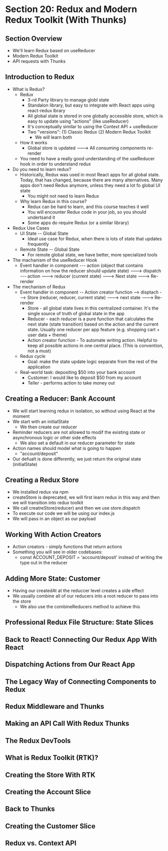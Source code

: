 # Section 20: Redux and Modern Redux Toolkit (With Thunks)

## Section Overview
- We'll learn Redux based on useReducer 
- Modern Redux Toolkit
- API requests with Thunks

## Introduction to Redux
- What is Redux?
  - Redux
    - 3-rd Party library to manage globl state 
    - Standalon library, but easy to integrate with React apps using react-redux lbrary 
    - All global state is stored in one globally accessible store, which is easy to update using "actions" (like useReducer)
    - It's conceptually similar to using the Context API + useReducer 
    - Two "versions": (1) Classic Redux (2) Modern Redux Toolkit
      - We will learn both 
  - How it works 
    - Global store is updated ---> All consuming components re-render 
  - You need to have a really good understanding of the useReducer hook in order to understand redux 
- Do you need to learn redux?
  - Historically, Redux was used in most React apps for all global state. Today, that has changed, because there are many alternatives. Many apps don't need Redux anymore, unless they need a lot fo global UI state 
    - You might not need to learn Redux
  - Why learn Redux in this course?
    - Redux can be hard to learn, and this course teaches it well 
    - You will encounter Redux code in your job, so you should undertsand it 
    - Some apps do require Redux (or a similar library)
- Redux Use Cases 
  - UI State -- Global State 
    - Ideal use case for Redux, when there is lots of state that updates frequently 
  - Remote State -- Global State 
    - For remote global state, we have better, more specialized tools 
- The machanism of the useReducer Hook 
  - Event handler in component --- action (object that contains information on how the reducer should update state) ---> dispatch --- action ---> reducer (current state) ---> Next state ---> Re-render
- The mechanism of Redux 
  - Event handler in component -- Action creator function --> disptach ---> Store (reducer, reducer, current state) ---> next state ---> Re-render 
    - Store - all global state lives in this centralized container. It's the single source of truth of global state in the app 
    - Reducer - each reducer is a pure function that calculates the next state (state transition) based on the action and the current state. Usually one reducer per app feature (e.g. shopping cart + user data + theme)
    - Action creator function - To automate writing action. Helpful to keep all possible actions in one central place. (This is convention, not a must)
  - Redux cycle
    - Goal: make the state update logic separate from the rest of the application 
  - Real-world task: depositing $50 into your bank account 
    - Customer: I would like to deposit $50 from my account 
    - Teller - performs action to take money out 

## Creating a Reducer: Bank Account
- We will start learning redux in isolation, so without using React at the moment 
- We start with an initialState 
  - We then create our reducer 
- Reminder reducers are not allowed to modif the existing state or asynchronous logic or other side effects
  - We also set a default in our reducer parameter for state 
- Action names should model what is going to happen 
  - "account/deposit"
- Our defualt is done differently, we just return the original state (initialState)

## Creating a Redux Store
- We installed redux via npm 
- createStore is deprecated, we will first learn redux in this way and then we will transition into redux toolkit 
- We call creatreStore(reducer) and then we use store.dispatch 
- To execute our code we will be using our index.js 
- We will pass in an object as our payload 

## Working With Action Creators
- Action creators - simply functions that return actions 
- Something you will see in older codebases: 
  - const ACCOUNT_DEPOSIT = 'account/deposit' instead of writing the type out in the reducer 

## Adding More State: Customer
- Having our createdAt at the reduccer level creates a side effect
- We usually combine all of our reducers into a root reducer to pass into the store 
  - We also use the combineReducers method to achieve this  

## Professional Redux File Structure: State Slices

## Back to React! Connecting Our Redux App With React

## Dispatching Actions from Our React App

## The Legacy Way of Connecting Components to Redux

## Redux Middleware and Thunks

## Making an API Call With Redux Thunks

## The Redux DevTools

## What is Redux Toolkit (RTK)?

## Creating the Store With RTK

## Creating the Account Slice

## Back to Thunks

## Creating the Customer Slice

## Redux vs. Context API
